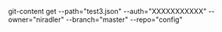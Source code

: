 git-content get --path="test3.json" --auth="XXXXXXXXXXX" --owner="niradler" --branch="master" --repo="config"
